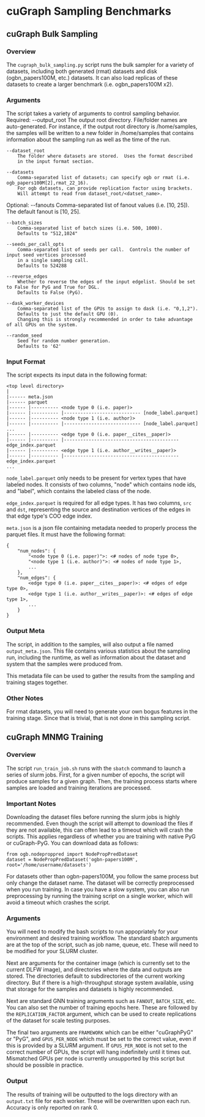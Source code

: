 # cuGraph Sampling Benchmarks

## cuGraph Bulk Sampling

### Overview
The `cugraph_bulk_sampling.py` script runs the bulk sampler for a variety of datasets, including
both generated (rmat) datasets and disk (ogbn_papers100M, etc.) datasets.  It can also load
replicas of these datasets to create a larger benchmark (i.e. ogbn_papers100M x2).

### Arguments
The script takes a variety of arguments to control sampling behavior.
Required:
    --output_root
        The output root directory.  File/folder names are auto-generated.
        For instance, if the output root directory is /home/samples,
        the samples will be written to a new folder in /home/samples that
        contains information about the sampling run as well as the time
        of the run.
    
    --dataset_root
        The folder where datasets are stored.  Uses the format described
        in the input format section.
    
    --datasets
        Comma-separated list of datasets; can specify ogb or rmat (i.e. ogb_papers100M[2],rmat_22_16).
        For ogb datasets, can provide replication factor using brackets.
        Will attempt to read from dataset_root/<datset_name>.
    
Optional:
    --fanouts
        Comma-separated list of fanout values (i.e. [10, 25]).
        The default fanout is [10, 25].
    
    --batch_sizes
        Comma-separated list of batch sizes (i.e. 500, 1000).
        Defaults to "512,1024"

    --seeds_per_call_opts
        Comma-separated list of seeds per call.  Controls the number of input seed vertices processed
        in a single sampling call.
        Defaults to 524288
    
    --reverse_edges
        Whether to reverse the edges of the input edgelist. Should be set to False for PyG and True for DGL.
        Defaults to False (PyG).

    --dask_worker_devices
        Comma-separated list of the GPUs to assign to dask (i.e. "0,1,2").
        Defaults to just the default GPU (0).
        Changing this is strongly recommended in order to take advantage of all GPUs on the system.

    --random_seed
        Seed for random number generation.
        Defaults to '62'
    
    
### Input Format
The script expects its input data in the following format:
```
<top level directory>
|
|------ meta.json
|------ parquet
|------ |---------- <node type 0 (i.e. paper)>
|------ |---------- |---------------------------- [node_label.parquet]
|------ |---------- <node type 1 (i.e. author)>
|------ |---------- |---------------------------- [node_label.parquet]
...
|------ |---------- <edge type 0 (i.e. paper__cites__paper)>
|------ |---------- |------------------------------------------ edge_index.parquet
|------ |---------- <edge type 1 (i.e. author__writes__paper)>
|------ |---------- |------------------------------------------ edge_index.parquet
...

```

`node_label.parquet` only needs to be present for vertex types that have labeled
nodes. It consists of two columns, "node" which contains node ids, and "label",
which contains the labeled class of the node.

`edge_index.parquet` is required for all edge types.  It has two columns, `src`
and `dst`, representing the source and destination vertices of the edges in that
edge type's COO edge index.

`meta.json` is a json file containing metadata needed to properly process
the parquet files.  It must have the following format:
```
{
    "num_nodes": {
        "<node type 0 (i.e. paper)">: <# nodes of node type 0>,
        "<node type 1 (i.e. author)">: <# nodes of node type 1>,
        ...
    },
    "num_edges": {
        <edge type 0 (i.e. paper__cites__paper)>: <# edges of edge type 0>,
        <edge type 1 (i.e. author__writes__paper)>: <# edges of edge type 1>,
        ...
    }
}
```

### Output Meta
The script, in addition to the samples, will also output a file named `output_meta.json`.
This file contains various statistics about the sampling run, including the runtime,
as well as information about the dataset and system that the samples were produced from.

This metadata file can be used to gather the results from the sampling and training stages
together.

### Other Notes
For rmat datasets, you will need to generate your own bogus features in the training stage.
Since that is trivial, that is not done in this sampling script.

## cuGraph MNMG Training

### Overview
The script `run_train_job.sh` runs with the `sbatch` command to launch a series of slurm jobs.
First, for a given number of epochs, the script will produce samples for a given graph.
Then, the training process starts where samples are loaded and training iterations are
processed.

### Important Notes
Downloading the dataset files before running the slurm jobs is highly recommended.  Even though
the script will attempt to download the files if they are not available, this can often
lead to a timeout which will crash the scripts.  This applies regardless of whether you are training
with native PyG or cuGraph-PyG.  You can download data as follows:

```
from ogb.nodeproppred import NodePropPredDataset
dataset = NodePropPredDataset('ogbn-papers100M', root='/home/username/datasets')
```

For datasets other than ogbn-papers100M, you follow the same process but only change the dataset name.
The dataset will be correctly preprocessed when you run training.  In case you have a slow system, you
can also run preprocessing by running the training script on a single worker, which will avoid a timeout
which crashes the script.

### Arguments
You will need to modify the bash scripts to run appopriately for your environment and
desired training workflow.  The standard sbatch arguments are at the top of the script, such as
job name, queue, etc.  These will need to be modified for your SLURM cluster.

Next are arguments for the container image (which is currently set to the current DLFW image),
and directories where the data and outputs are stored.  The directories default to subdirectories
of the current working directory.  But if there is a high-throughput storage system available,
using that storage for the samples and datasets is highly recommended.

Next are standard GNN training arguments such as `FANOUT`, `BATCH_SIZE`, etc.  You can also set
the number of training epochs here.  These are followed by the `REPLICATION_FACTOR` argument, which
can be used to create replications of the dataset for scale testing purposes.

The final two arguments are `FRAMEWORK` which can be either "cuGraphPyG" or "PyG", and `GPUS_PER_NODE`
which must be set to the correct value, even if this is provided by a SLURM argument.  If `GPUS_PER_NODE`
is not set to the correct number of GPUs, the script will hang indefinitely until it times out.  Mismatched
GPUs per node is currently unsupported by this script but should be possible in practice.

### Output
The results of training will be outputted to the logs directory with an `output.txt` file for each worker.
These will be overwritten upon each run.  Accuracy is only reported on rank 0.